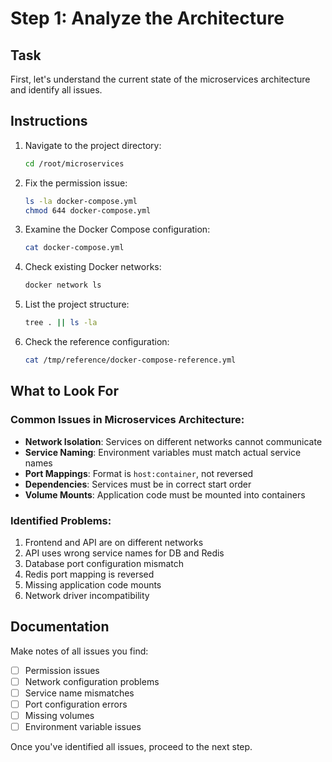 # Step 1: Analyze the Architecture

## Task

First, let's understand the current state of the microservices architecture and identify all issues.

## Instructions

1. Navigate to the project directory:
   ```bash
   cd /root/microservices
   ```

2. Fix the permission issue:
   ```bash
   ls -la docker-compose.yml
   chmod 644 docker-compose.yml
   ```

3. Examine the Docker Compose configuration:
   ```bash
   cat docker-compose.yml
   ```

4. Check existing Docker networks:
   ```bash
   docker network ls
   ```

5. List the project structure:
   ```bash
   tree . || ls -la
   ```

6. Check the reference configuration:
   ```bash
   cat /tmp/reference/docker-compose-reference.yml
   ```

## What to Look For

### Common Issues in Microservices Architecture:
- **Network Isolation**: Services on different networks cannot communicate
- **Service Naming**: Environment variables must match actual service names
- **Port Mappings**: Format is `host:container`, not reversed
- **Dependencies**: Services must be in correct start order
- **Volume Mounts**: Application code must be mounted into containers

### Identified Problems:
1. Frontend and API are on different networks
2. API uses wrong service names for DB and Redis
3. Database port configuration mismatch
4. Redis port mapping is reversed
5. Missing application code mounts
6. Network driver incompatibility

## Documentation

Make notes of all issues you find:
- [ ] Permission issues
- [ ] Network configuration problems
- [ ] Service name mismatches
- [ ] Port configuration errors
- [ ] Missing volumes
- [ ] Environment variable issues

Once you've identified all issues, proceed to the next step.